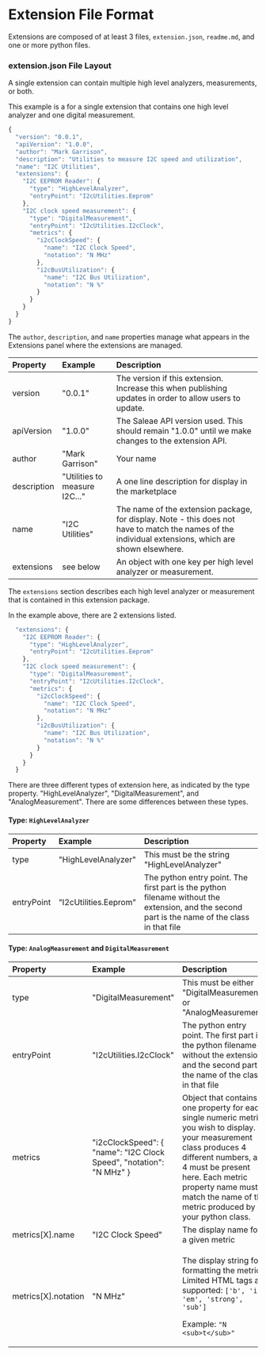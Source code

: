 # Extension File Format

Extensions are composed of at least 3 files, `extension.json`, `readme.md`, and one or more python files.

### extension.json File Layout

A single extension can contain multiple high level analyzers, measurements, or both.

This example is a for a single extension that contains one high level analyzer and one digital measurement.

```javascript
{
  "version": "0.0.1",
  "apiVersion": "1.0.0",
  "author": "Mark Garrison",
  "description": "Utilities to measure I2C speed and utilization",
  "name": "I2C Utilities",
  "extensions": {
    "I2C EEPROM Reader": {
      "type": "HighLevelAnalyzer",
      "entryPoint": "I2cUtilities.Eeprom"
    },
    "I2C clock speed measurement": {
      "type": "DigitalMeasurement",
      "entryPoint": "I2cUtilities.I2cClock",
      "metrics": {
        "i2cClockSpeed": {
          "name": "I2C Clock Speed",
          "notation": "N MHz"
        },
        "i2cBusUtilization": {
          "name": "I2C Bus Utilization",
          "notation": "N %"
        }
      }
    }
  }
}
```

The `author`, `description`, and `name` properties manage what appears in the Extensions panel where the extensions are managed. 

| Property | Example | Description |
| :--- | :--- | :--- |
| version | "0.0.1" | The version if this extension. Increase this when publishing updates in order to allow users to update. |
| apiVersion | "1.0.0" | The Saleae API version used. This should remain "1.0.0" until we make changes to the extension API. |
| author | "Mark Garrison" | Your name |
| description | "Utilities to measure I2C..." | A one line description for display in the marketplace |
| name | "I2C Utilities" | The name of the extension package, for display. Note - this does not have to match the names of the individual extensions, which are shown elsewhere. |
| extensions | see below | An object with one key per high level analyzer or measurement. |

The `extensions`  section describes each high level analyzer or measurement that is contained in this extension package.

In the example above, there are 2 extensions listed.

```javascript
  "extensions": {
    "I2C EEPROM Reader": {
      "type": "HighLevelAnalyzer",
      "entryPoint": "I2cUtilities.Eeprom"
    },
    "I2C clock speed measurement": {
      "type": "DigitalMeasurement",
      "entryPoint": "I2cUtilities.I2cClock",
      "metrics": {
        "i2cClockSpeed": {
          "name": "I2C Clock Speed",
          "notation": "N MHz"
        },
        "i2cBusUtilization": {
          "name": "I2C Bus Utilization",
          "notation": "N %"
        }
      }
    }
  }
```

There are three different types of extension here, as indicated by the type property. "HighLevelAnalyzer", "DigitalMeasurement", and "AnalogMeasurement". There are some differences between these types.

#### Type: `HighLevelAnalyzer`

| Property | Example | Description |
| :--- | :--- | :--- |
| type | "HighLevelAnalyzer" | This must be the string "HighLevelAnalyzer" |
| entryPoint | "I2cUtilities.Eeprom" | The python entry point. The first part is the python filename without the extension, and the second part is the name of the class in that file |

#### Type: `AnalogMeasurement` and `DigitalMeasurement`

<table>
  <thead>
    <tr>
      <th style="text-align:left">Property</th>
      <th style="text-align:left">Example</th>
      <th style="text-align:left">Description</th>
    </tr>
  </thead>
  <tbody>
    <tr>
      <td style="text-align:left">type</td>
      <td style="text-align:left">&quot;DigitalMeasurement&quot;</td>
      <td style="text-align:left">This must be either &quot;DigitalMeasurement&quot; or &quot;AnalogMeasurement&quot;</td>
    </tr>
    <tr>
      <td style="text-align:left">entryPoint</td>
      <td style="text-align:left">&quot;I2cUtilities.I2cClock&quot;</td>
      <td style="text-align:left">The python entry point. The first part is the python filename without
        the extension, and the second part is the name of the class in that file</td>
    </tr>
    <tr>
      <td style="text-align:left">metrics</td>
      <td style="text-align:left">&quot;i2cClockSpeed&quot;: { &quot;name&quot;: &quot;I2C Clock Speed&quot;,
        &quot;notation&quot;: &quot;N MHz&quot; }</td>
      <td style="text-align:left">Object that contains one property for each single numeric metric you wish
        to display. If your measurement class produces 4 different numbers, all
        4 must be present here. Each metric property name must match the name of
        the metric produced by your python class.</td>
    </tr>
    <tr>
      <td style="text-align:left">metrics[X].name</td>
      <td style="text-align:left">&quot;I2C Clock Speed&quot;</td>
      <td style="text-align:left">The display name for a given metric</td>
    </tr>
    <tr>
      <td style="text-align:left">metrics[X].notation</td>
      <td style="text-align:left">&quot;N MHz&quot;</td>
      <td style="text-align:left">
        <p>The display string for formatting the metric. Limited HTML tags are supported: <code>[&apos;b&apos;, &apos;i&apos;, &apos;em&apos;, &apos;strong&apos;, &apos;sub&apos;] </code>
        </p>
        <p>Example: <code>&quot;N &lt;sub&gt;t&lt;/sub&gt;&quot;</code>
        </p>
      </td>
    </tr>
  </tbody>
</table>



